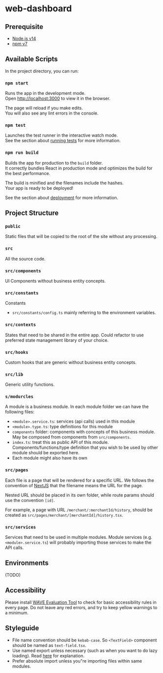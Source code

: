 # web-dashboard

## Prerequisite
- [Node.js v14](https://nodejs.org/en/)
- [npm v7](https://github.blog/2021-02-02-npm-7-is-now-generally-available/)

## Available Scripts

In the project directory, you can run:

### `npm start`

Runs the app in the development mode.\
Open [http://localhost:3000](http://localhost:3000) to view it in the browser.

The page will reload if you make edits.\
You will also see any lint errors in the console.

### `npm test`

Launches the test runner in the interactive watch mode.\
See the section about [running tests](https://facebook.github.io/create-react-app/docs/running-tests) for more information.

### `npm run build`

Builds the app for production to the `build` folder.\
It correctly bundles React in production mode and optimizes the build for the best performance.

The build is minified and the filenames include the hashes.\
Your app is ready to be deployed!

See the section about [deployment](https://facebook.github.io/create-react-app/docs/deployment) for more information.

## Project Structure

### `public`

Static files that will be copied to the root of the site without any processing.

### `src`

All the source code.

### `src/components`

UI Components without business entity concepts.

### `src/constants`

Constants

- `src/constants/config.ts` mainly referring to the environment variables.

### `src/contexts`

States that need to be shared in the entire app. Could refactor to use preferred state management library of your choice.

### `src/hooks`

Custom hooks that are generic without business entity concepts.

### `src/lib`

Generic utility functions.

### `s/modurcles`

A module is a business module. In each module folder we can have the following files:

- `<module>.service.ts`: services (api calls) used in this module
- `<module>.type.ts`: type definitions for this module
- `components` folder: components with concepts of this business module. May be composed from components from `src/components`.
- `index.ts`: treat this as public API of this module. Components/functions/type definition that you wish to be used by other module should be exported here.
- Each module might also have its own

### `src/pages`

Each file is a page that will be rendered for a specific URL. We follows the convention of [NextJS] that the filename means the URL for the page.

Nested URL should be placed in its own folder, while route params should use the convention `[id]`.

For example, a page with URL `/merchant/:merchantId/history`, should be created as `src/pages/merchant/[merchantId]/history.tsx`.

### `src/services`

Services that need to be used in multiple modules.
Module services (e.g. `<module>.service.ts`) will probably importing those services to make the API calls.

## Environments
(TODO)

## Accessibility
Please install [WAVE Evaluation Tool](https://www.accessibility-developer-guide.com/setup/browsers/chrome/wave-toolbar/) to check for basic accessibility rules in every page.
Do not leave any red errors, and try to keep yellow warnings to a minimum.

## Styleguide

- File name convention should be `kebab-case`. So `<TextField>` component should be named as `text-field.tsx`.
- Use named export unless necessary (such as when you want to do lazy loading). Read [here][stop-export-default] for explanation.
- Prefer absolute import unless you"re importing files within same modules.

[nextjs]: https://nextjs.org/
[stop-export-default]: https://humanwhocodes.com/blog/2019/01/stop-using-default-exports-javascript-module/
